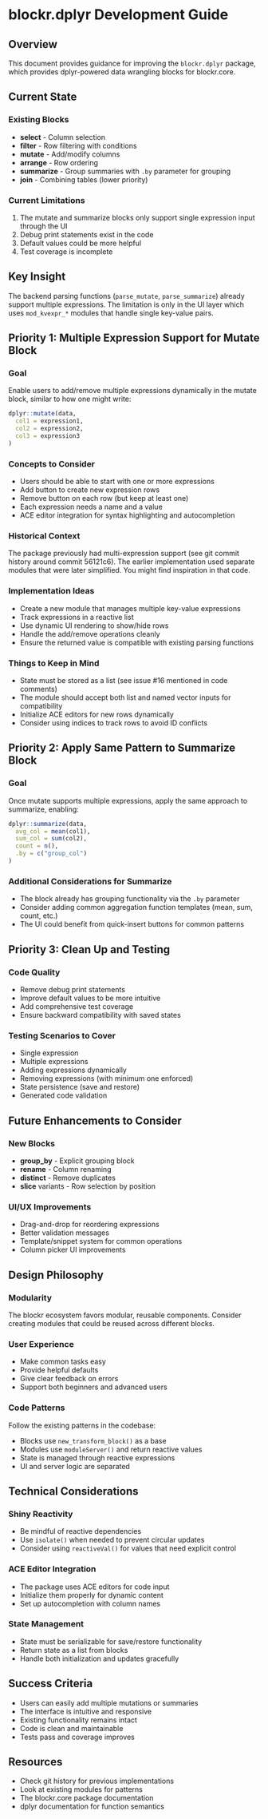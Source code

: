 # blockr.dplyr Development Guide

## Overview
This document provides guidance for improving the `blockr.dplyr` package, which provides dplyr-powered data wrangling blocks for blockr.core.

## Current State

### Existing Blocks
- **select** - Column selection
- **filter** - Row filtering with conditions  
- **mutate** - Add/modify columns
- **arrange** - Row ordering
- **summarize** - Group summaries with `.by` parameter for grouping
- **join** - Combining tables (lower priority)

### Current Limitations
1. The mutate and summarize blocks only support single expression input through the UI
2. Debug print statements exist in the code
3. Default values could be more helpful
4. Test coverage is incomplete

## Key Insight
The backend parsing functions (`parse_mutate`, `parse_summarize`) already support multiple expressions. The limitation is only in the UI layer which uses `mod_kvexpr_*` modules that handle single key-value pairs.

## Priority 1: Multiple Expression Support for Mutate Block

### Goal
Enable users to add/remove multiple expressions dynamically in the mutate block, similar to how one might write:
```r
dplyr::mutate(data,
  col1 = expression1,
  col2 = expression2,
  col3 = expression3
)
```

### Concepts to Consider
- Users should be able to start with one or more expressions
- Add button to create new expression rows
- Remove button on each row (but keep at least one)
- Each expression needs a name and a value
- ACE editor integration for syntax highlighting and autocompletion

### Historical Context
The package previously had multi-expression support (see git commit history around commit 56121c6). The earlier implementation used separate modules that were later simplified. You might find inspiration in that code.

### Implementation Ideas
- Create a new module that manages multiple key-value expressions
- Track expressions in a reactive list
- Use dynamic UI rendering to show/hide rows
- Handle the add/remove operations cleanly
- Ensure the returned value is compatible with existing parsing functions

### Things to Keep in Mind
- State must be stored as a list (see issue #16 mentioned in code comments)
- The module should accept both list and named vector inputs for compatibility
- Initialize ACE editors for new rows dynamically
- Consider using indices to track rows to avoid ID conflicts

## Priority 2: Apply Same Pattern to Summarize Block

### Goal
Once mutate supports multiple expressions, apply the same approach to summarize, enabling:
```r
dplyr::summarize(data,
  avg_col = mean(col1),
  sum_col = sum(col2),
  count = n(),
  .by = c("group_col")
)
```

### Additional Considerations for Summarize
- The block already has grouping functionality via the `.by` parameter
- Consider adding common aggregation function templates (mean, sum, count, etc.)
- The UI could benefit from quick-insert buttons for common patterns

## Priority 3: Clean Up and Testing

### Code Quality
- Remove debug print statements
- Improve default values to be more intuitive
- Add comprehensive test coverage
- Ensure backward compatibility with saved states

### Testing Scenarios to Cover
- Single expression
- Multiple expressions
- Adding expressions dynamically
- Removing expressions (with minimum one enforced)
- State persistence (save and restore)
- Generated code validation

## Future Enhancements to Consider

### New Blocks
- **group_by** - Explicit grouping block
- **rename** - Column renaming
- **distinct** - Remove duplicates
- **slice** variants - Row selection by position

### UI/UX Improvements
- Drag-and-drop for reordering expressions
- Better validation messages
- Template/snippet system for common operations
- Column picker UI improvements

## Design Philosophy

### Modularity
The blockr ecosystem favors modular, reusable components. Consider creating modules that could be reused across different blocks.

### User Experience
- Make common tasks easy
- Provide helpful defaults
- Give clear feedback on errors
- Support both beginners and advanced users

### Code Patterns
Follow the existing patterns in the codebase:
- Blocks use `new_transform_block()` as a base
- Modules use `moduleServer()` and return reactive values
- State is managed through reactive expressions
- UI and server logic are separated

## Technical Considerations

### Shiny Reactivity
- Be mindful of reactive dependencies
- Use `isolate()` when needed to prevent circular updates
- Consider using `reactiveVal()` for values that need explicit control

### ACE Editor Integration
- The package uses ACE editors for code input
- Initialize them properly for dynamic content
- Set up autocompletion with column names

### State Management
- State must be serializable for save/restore functionality
- Return state as a list from blocks
- Handle both initialization and updates gracefully

## Success Criteria
- Users can easily add multiple mutations or summaries
- The interface is intuitive and responsive
- Existing functionality remains intact
- Code is clean and maintainable
- Tests pass and coverage improves

## Resources
- Check git history for previous implementations
- Look at existing modules for patterns
- The blockr.core package documentation
- dplyr documentation for function semantics